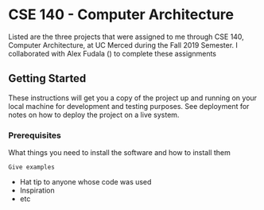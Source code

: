 # CSE 140 - Computer Architecture

Listed are the three projects that were assigned to me through CSE 140, Computer Architecture, at UC Merced during the Fall 2019 Semester. I collaborated with Alex Fudala () to complete these assignments

## Getting Started

These instructions will get you a copy of the project up and running on your local machine for development and testing purposes. See deployment for notes on how to deploy the project on a live system.

### Prerequisites

What things you need to install the software and how to install them

```
Give examples
```

* Hat tip to anyone whose code was used
* Inspiration
* etc
